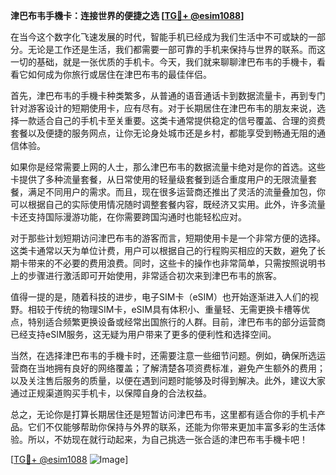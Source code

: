 **津巴布韦手機卡：连接世界的便捷之选 [[TG💪+ @esim1088](https://t.me/s/esim1088)]**

在当今这个数字化飞速发展的时代，智能手机已经成为我们生活中不可或缺的一部分。无论是工作还是生活，我们都需要一部可靠的手机来保持与世界的联系。而这一切的基础，就是一张优质的手机卡。今天，我们就来聊聊津巴布韦的手機卡，看看它如何成为你旅行或居住在津巴布韦的最佳伴侣。

首先，津巴布韦的手機卡种类繁多，从普通的语音通话卡到数据流量卡，再到专门针对游客设计的短期使用卡，应有尽有。对于长期居住在津巴布韦的朋友来说，选择一款适合自己的手机卡至关重要。这类卡通常提供稳定的信号覆盖、合理的资费套餐以及便捷的服务网点，让你无论身处城市还是乡村，都能享受到畅通无阻的通信体验。

如果你是经常需要上网的人士，那么津巴布韦的数据流量卡绝对是你的首选。这些卡提供了多种流量套餐，从日常使用的轻量级套餐到适合重度用户的无限流量套餐，满足不同用户的需求。而且，现在很多运营商还推出了灵活的流量叠加包，你可以根据自己的实际使用情况随时调整套餐内容，既经济又实用。此外，许多流量卡还支持国际漫游功能，在你需要跨国沟通时也能轻松应对。

对于那些计划短期访问津巴布韦的游客而言，短期使用卡是一个非常方便的选择。这类卡通常以天为单位计费，用户可以根据自己的行程购买相应的天数，避免了长期卡带来的不必要的费用浪费。同时，这些卡的操作也非常简单，只需按照说明书上的步骤进行激活即可开始使用，非常适合初次来到津巴布韦的旅客。

值得一提的是，随着科技的进步，电子SIM卡（eSIM）也开始逐渐进入人们的视野。相较于传统的物理SIM卡，eSIM具有体积小、重量轻、无需更换卡槽等优点，特别适合频繁更换设备或经常出国旅行的人群。目前，津巴布韦的部分运营商已经支持eSIM服务，这无疑为用户带来了更多的便利性和选择空间。

当然，在选择津巴布韦的手機卡时，还需要注意一些细节问题。例如，确保所选运营商在当地拥有良好的网络覆盖；了解清楚各项资费标准，避免产生额外的费用；以及关注售后服务的质量，以便在遇到问题时能够及时得到解决。此外，建议大家通过正规渠道购买手机卡，以保障自身的合法权益。

总之，无论你是打算长期居住还是短暂访问津巴布韦，这里都有适合你的手机卡产品。它们不仅能够帮助你保持与外界的联系，还能为你带来更加丰富多彩的生活体验。所以，不妨现在就行动起来，为自己挑选一张合适的津巴布韦手機卡吧！

[[TG💪+ @esim1088](https://t.me/s/esim1088) ![Image](https://i.postimg.cc/4NQfJmqS/Snipaste-2025-05-13-00-14-12.png)]